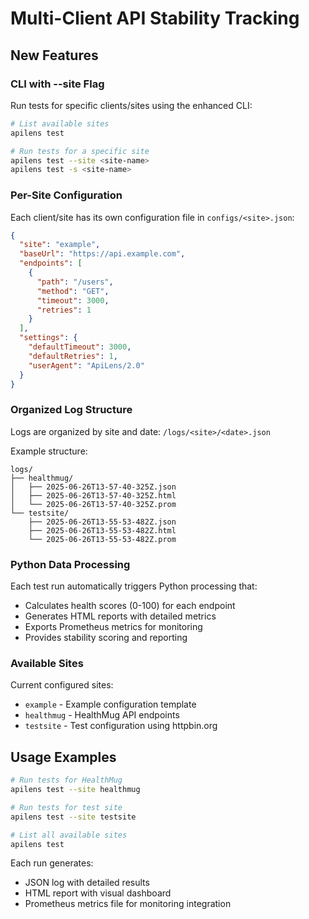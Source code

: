 # Multi-Client API Stability Tracking

## New Features

### CLI with --site Flag
Run tests for specific clients/sites using the enhanced CLI:

```bash
# List available sites
apilens test

# Run tests for a specific site
apilens test --site <site-name>
apilens test -s <site-name>
```

### Per-Site Configuration
Each client/site has its own configuration file in `configs/<site>.json`:

```json
{
  "site": "example",
  "baseUrl": "https://api.example.com",
  "endpoints": [
    {
      "path": "/users",
      "method": "GET",
      "timeout": 3000,
      "retries": 1
    }
  ],
  "settings": {
    "defaultTimeout": 3000,
    "defaultRetries": 1,
    "userAgent": "ApiLens/2.0"
  }
}
```

### Organized Log Structure
Logs are organized by site and date: `/logs/<site>/<date>.json`

Example structure:
```
logs/
├── healthmug/
│   ├── 2025-06-26T13-57-40-325Z.json
│   ├── 2025-06-26T13-57-40-325Z.html
│   └── 2025-06-26T13-57-40-325Z.prom
└── testsite/
    ├── 2025-06-26T13-55-53-482Z.json
    ├── 2025-06-26T13-55-53-482Z.html
    └── 2025-06-26T13-55-53-482Z.prom
```

### Python Data Processing
Each test run automatically triggers Python processing that:
- Calculates health scores (0-100) for each endpoint
- Generates HTML reports with detailed metrics
- Exports Prometheus metrics for monitoring
- Provides stability scoring and reporting

### Available Sites
Current configured sites:
- `example` - Example configuration template
- `healthmug` - HealthMug API endpoints
- `testsite` - Test configuration using httpbin.org

## Usage Examples

```bash
# Run tests for HealthMug
apilens test --site healthmug

# Run tests for test site
apilens test --site testsite

# List all available sites
apilens test
```

Each run generates:
- JSON log with detailed results
- HTML report with visual dashboard
- Prometheus metrics file for monitoring integration